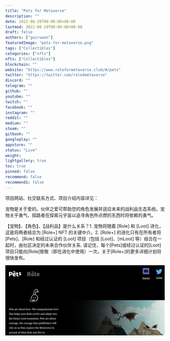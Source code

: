 ```yaml
---
title: "Pets for Metaverse"
description: ""
date: 2022-08-29T00:00:00+08:00
lastmod: 2022-08-29T00:00:00+08:00
draft: false
authors: ["guiruwen"]
featuredImage: "pets-for-metaverse.png"
tags: ["Collectibles"]
categories: ["nfts"]
nfts: ["Collectibles"]
blockchain: ""
website: "https://www.roleformetaverse.club/#/pets"
twitter: "https://twitter.com/role4metaverse"
discord: ""
telegram: ""
github: ""
youtube: ""
twitch: ""
facebook: ""
instagram: ""
reddit: ""
medium: ""
steam: ""
gitbook: ""
googleplay: ""
appstore: ""
status: "Live"
weight: 
lightgallery: true
toc: true
pinned: false
recommend: false
recommend1: false
---
```

项目网站、社交联系方式、项目介绍内容详见：

宠物是关于爱的。伙伴之爱可帮助您的角色发展并适应未来的战利品生态系统。宠物关乎勇气，探路者在探索元宇宙以追寻角色所点燃的东西时将依赖的勇气。

【宠物】、【角色】、【战利品】是什么关系？1. 宠物将随着 [Role] 和 [Loot] 进化，这是将两者结合为 [Role+] NFT 的关键中介。2. [Role+] 的进化只有在所有者将 [Pets]、[Role] 和经过认证的 [Loot] 项目（包括 [Loot]、[mLoot] 等）结合在一起时，由社区决定的未来合作伙伴关系. 请记住，每个[Pets]或经过认证的[Loot]项目只能向[Role]致敬（即在进化中使用）一次。关于[Role+]的更多详细计划将很快发布。

![nft](01.png)